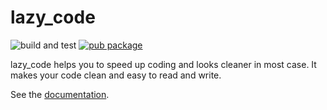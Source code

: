 # lazy_code

![build and test](https://github.com/tbm98/lazy_code/workflows/build%20and%20test/badge.svg?branch=master)
[![pub package](https://img.shields.io/pub/v/lazy_code.svg)](https://pub.dev/packages/lazy_code)

lazy_code helps you to speed up coding and looks cleaner in most case. It makes your code clean and easy to read and write.

See the [documentation](https://pub.dev/documentation/lazy_code/latest/lazy_code/lazy_code-library.html).